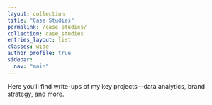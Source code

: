 ```yaml
---
layout: collection
title: "Case Studies"
permalink: /case-studies/
collection: case_studies
entries_layout: list   
classes: wide
author_profile: true
sidebar:
  nav: "main"
---
```


Here you’ll find write-ups of my key projects—data analytics, brand strategy, and more.
